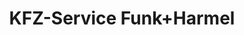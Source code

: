---
title: "KFZ-Service Funk+Harmel"
url: /schleswig/kfz-service-funk-harmel/
shop: Autowerkstatt
---